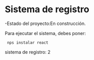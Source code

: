 <h1> Sistema de registro </h1>

-Estado del proyecto:En construcción.

Para ejecutar el sistema, debes poner:

``` nps instalar react```

sistema de registro: 2
